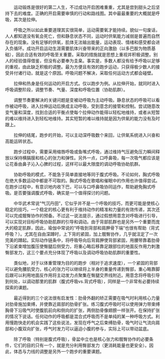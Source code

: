 &ensp;&ensp;&ensp;&ensp;运动锻炼是很好的第二人生，不过成功开启困难重重，尤其是尝到甜头之后坚持下去的难度。正确的开启需要审慎的行动和路线图。其中最最重要的大概就是呼吸，其次是拉伸。

&ensp;&ensp;&ensp;&ensp;呼吸之所以如此重要道理其实很简单，运动需要氧才能持续。貌似一句废话，人人都知道没有氧会死亡，但和静息状态不同，运动时供氧能力减弱是普遍而自然存在的现象。没有足够的供氧，肌体无法输出能量，运动表现、情绪和感受都会进入负循环。成功开启运动生涯需要肌体兴奋带来的正向激励（以多巴胺为物质基础），因此合适有效的呼吸至关重要。采取的措施就是思想上重视并积极调整。别人的经验值得借鉴，但没有必要奉为圭臬。事实是，多数人都没有给予呼吸以足够的重视，由此缺乏积极的调整。最为方便且有效的跑步运动，只获得极少数人的接受并付诸行动，就是这个原因。呼吸问题不解决，采取任何运动方式都会碰壁。

&ensp;&ensp;&ensp;&ensp;拉伸和热身是任何运动的开启方式。仅以跑步为例。从拉伸开始，就同时进入呼吸调整阶段，调整节奏、气量、深度和呼吸位置（协助肌群）。

&ensp;&ensp;&ensp;&ensp;调整节奏要解决的关键问题是变被动呼吸为主动呼吸。静息状态的呼吸可以看作被动呼吸，进入拉伸运动后换成主动呼吸，受到意念的接管和控制。尝试随意改变气量和深度，找到合适的平衡点使每个拉伸动作能得以轻松地维持，或者从短暂的难以维持进入到轻松地维持。其实短暂的难以维持就是因为供氧的能力没有及时跟上。

&ensp;&ensp;&ensp;&ensp;拉伸的结尾，跑步的开始，可以主动深呼吸数个来回，让供氧系统进入兴奋和高能运转状态。

&ensp;&ensp;&ensp;&ensp;跑步过程中，需要采用缩唇呼吸或鱼嘴式呼吸，通过维持气压避免压力瞬间释放以保持横膈膜和核心的张力和弹性。另外一点，口呼鼻吸，每一次吸气都应该是让花香由鼻子沁入心脾的过程，这样可以最大限度的调动呼吸协助肌群。

&ensp;&ensp;&ensp;&ensp;协助呼吸的模式，不能急于简单直接地等同于腹式呼吸。不论如何，胸式呼吸在绝大多数运动中都是不可取的。胸式呼吸在歌唱和催眠中的作用也许值得尝试。在跑步过程中，有意识地内收下巴，可以与口呼鼻吸协同运作，帮助避免胸式呼吸。是否要强调腹式呼吸，确实是一个值得探讨的问题。

&ensp;&ensp;&ensp;&ensp;中华武术常说“气沉丹田”，它似乎并不是一个呼吸的技巧，而更可能是使核心稳定的技巧，一个稳定的核心更有利于维持动作的精准和力量的有效传递，其次还可以完成髋臀协作的预备。不过这一说法提示，通过假想用意念对呼吸进行引导，可以实现对目标呼吸协助肌群的引导和调动。由于背部肌群也是另外一个重要而庞大的稳定肌群，因此，瑜伽中常说的“呼吸到背部和肩胛骨下端“也很有帮助（背式呼吸？）。尤其在自由深蹲时，上下背的紧固，加上髋臀协作，几乎就注定了一次完美的蹲起。实际动作链条中，将呼吸导向后背肩胛使背部紧固，用腰带靠着肋骨下沿紧束增加腹压使臀腿后侧受力，将重心略后移靠足跟部位的地面反作用力刺激臀部发力，这三个要点充分体现了呼吸以及调动呼吸协助肌群的重要性。

&ensp;&ensp;&ensp;&ensp;类似地，对于以体重管理为目的的跑步（相对于追求速度），一个紧固的背部可以避免腰肌受力，核心的张力可以继续将上半身的重量传递到臀部，重心略靠脚后跟可以利用地面反作用将主动发力点聚集在臀腿交界线附近。用意念将呼吸引导到何处，以调动那里的肌群（腹式呼吸vs.背式呼吸），同样是一个非常有必要持续探索的课题。

&ensp;&ensp;&ensp;&ensp;最近得到的三个说法很有启发性：肋骨外翻的矫正需要在吸气时利用核心力量对肋骨施加束缚，并使靠近肩部的肋骨扩张。练习腹式呼吸时可以使用弹力带束缚胸骨下沿吸气时使腹肌前向和侧向的扩张，两侧肋骨像翅膀一样张开。在保持扩张的情况下说话。任何动作的呼吸都是混合式呼吸而不是单纯的某一种呼吸方式。利用慢跑快走的机会实践了这些说法，发现在呼气之后束缚肋骨，吸气时让气流向肩部和小腹双向扩张，呼气时发力可以逼迫小腹的参与，实际上可以带动盆底。

&ensp;&ensp;&ensp;&ensp;除了呼吸（特别是腹式呼吸），骨盆中立也是核心张力和髋臀协作的必要条件，它们的目的只有一个，就是充分利用臀部发力（更消耗能量也更安全）。因此，体态与力线的调整是另外一个跑步的重要课题。